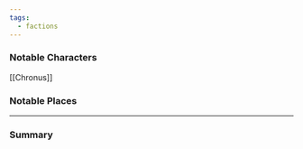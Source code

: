 ```yaml
---
tags:
  - factions
---
```

### Notable Characters
[[Chronus]]

### Notable Places


___
### Summary
